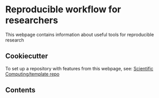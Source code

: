 # Reproducible workflow for researchers

This webpage contains information about useful tools for reproducible research

## Cookiecutter
To set up a repository with features from this webpage, see: [Scientific Computing/template repo](https://scientificcomputing.github.io/template-repo/)

## Contents
```{tableofcontents}
```